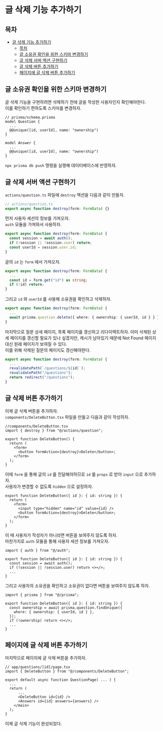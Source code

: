 # 글 삭제 기능 추가하기

## 목차

- [글 삭제 기능 추가하기](#글-삭제-기능-추가하기)
  - [목차](#목차)
  - [글 소유권 확인을 위한 스키마 변경하기](#글-소유권-확인을-위한-스키마-변경하기)
  - [글 삭제 서버 액션 구현하기](#글-삭제-서버-액션-구현하기)
  - [글 삭제 버튼 추가하기](#글-삭제-버튼-추가하기)
  - [페이지에 글 삭제 버튼 추가하기](#페이지에-글-삭제-버튼-추가하기)

## 글 소유권 확인을 위한 스키마 변경하기

글 삭제 기능을 구현하려면 삭제하기 전에 글을 작성한 사용자인지 확인해야한다.  
이를 확인하기 편하도록 스키마를 변경하자.

```prisma
// prisma/schema.prisma
model Question {
  ...
  @@unique([id, userId], name: "ownership")
}

model Answer {
  ...
  @@unique([id, userId], name: "ownership")
}
```

`npx prisma db push` 명령을 실행해 데이터베이스에 반영하자.

## 글 삭제 서버 액션 구현하기

`actions/question.ts` 파일에 `destroy` 액션을 다음과 같이 만들자.

```ts
// actions/question.ts
export async function destroy(form: FormData) {}
```

먼저 사용자 세션의 정보를 가져오자.  
`auth` 모듈을 가져와서 사용하자.

```ts
export async function destroy(form: FormData) {
  const session = await auth();
  if (!session || !session.user) return;
  const userId = session.user.id;
}
```

글의 `id` 는 `form` 에서 가져오자.

```ts
export async function destroy(form: FormData) {
  ...
  const id = form.get("id") as string;
  if (!id) return;
}
```

그리고 `id` 와 `userId` 를 사용해 소유권을 확인하고 삭제하자.

```ts
export async function destroy(form: FormData) {
  ...
  await prisma.question.delete({ where: { ownership: { userId, id } } });
}
```

마지막으로 질문 상세 페이지, 목록 페이지를 갱신하고 리다이렉트하자.
이미 삭제된 상세 페이지를 갱신할 필요가 있나 싶겠지만, 캐시가 남아있기 때문에 Not Found 페이지 대신 원래 페이지가 보여질 수 있다.  
이를 위해 삭제된 질문의 페이지도 갱신해야한다.

```ts
export async function destroy(form: FormData) {
  ...
  revalidatePath(`/questions/${id}`);
  revalidatePath("/questions");
  return redirect("/questions");
}
```

## 글 삭제 버튼 추가하기

이제 글 삭제 버튼을 추가하자.  
`components/DeleteButton.tsx` 파일을 만들고 다음과 같이 작성하자.

```tsx
//components/DeleteButton.tsx
import { destroy } from "@/actions/question";

export function DeleteButton() {
  return (
    <form>
      <button formAction={destroy}>Delete</button>;
    </form>
  );
}
```

이때 `form` 을 통해 글의 `id` 를 전달해야하므로 `id` 를 `props` 로 받아 `input` 으로 추가하자.  
사용자가 변경할 수 없도록 `hidden` 으로 설정하자.

```tsx
export function DeleteButton({ id }: { id: string }) {
  return (
    <form>
      <input type="hidden" name="id" value={id} />
      <button formAction={destroy}>Delete</button>;
    </form>
  );
}
```

이 때 사용자가 작성자가 아니라면 버튼을 보여주지 않도록 하자.  
마찬가지로 `auth` 모듈을 통해 사용자 세션 정보를 가져오자.

```tsx
import { auth } from "@/auth";

export function DeleteButton({ id }: { id: string }) {
  const session = await auth();
  if (!session || !session.user) return <></>;
  ...
}
```

그리고 사용자의 소유권을 확인하고 소유권이 없다면 버튼을 보여주지 않도록 하자.

```tsx
import { prisma } from "@/prisma";

export function DeleteButton({ id }: { id: string }) {
  const ownership = await prisma.question.findUnique({
    where: { ownership: { userId, id } },
  });
  if (!ownership) return <></>;
  ...
}
```

## 페이지에 글 삭제 버튼 추가하기

마지막으로 페이지에 글 삭제 버튼을 추가하자.

```tsx
// app/questions/[id]/page.tsx
import { DeleteButton } from "@/components/DeleteButton";

export default async function QuestionPage( ... ) {
  ...
  return (
      ...
      <DeleteButton id={id} />
      <Answers id={id} answers={answers} />
    </main>
  );
}
```

이제 글 삭제 기능이 완성되었다.
